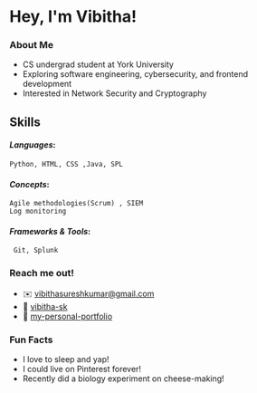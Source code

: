 #  Hey, I'm Vibitha!

###  About Me
-  CS undergrad student at York University   
-  Exploring software engineering, cybersecurity, and frontend development  
-  Interested in Network Security and Cryptography 


##  Skills
#### *Languages*: 
    Python, HTML, CSS ,Java, SPL
#### *Concepts*:
    Agile methodologies(Scrum) , SIEM
    Log monitoring
#### *Frameworks & Tools*:
     Git, Splunk  
  
  
###  Reach me out!
-  ✉️ [vibithasureshkumar@gmail.com](mailto:vibithasureshkumar@gmail.com)  
-  💬 [vibitha-sk](https://www.linkedin.com/in/vibitha-sk?lipi=urn%3Ali%3Apage%3Ad_flagship3_profile_view_base_contact_details%3BcTTGn5AXSjCDlHBa0fh1yw%3D%3D)  
- 🔗 [my-personal-portfolio](https://vibitha-sk.github.io/Personal-portfolio-web/)  

###  Fun Facts
-  I love to sleep and yap!  
-  I could live on Pinterest forever!  
-  Recently did a biology experiment on cheese-making!  
